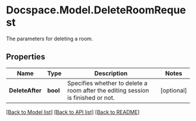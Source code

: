 # Docspace.Model.DeleteRoomRequest
The parameters for deleting a room.

## Properties

Name | Type | Description | Notes
------------ | ------------- | ------------- | -------------
**DeleteAfter** | **bool** | Specifies whether to delete a room after the editing session is finished or not. | [optional] 

[[Back to Model list]](../README.md#documentation-for-models) [[Back to API list]](../README.md#documentation-for-api-endpoints) [[Back to README]](../README.md)

